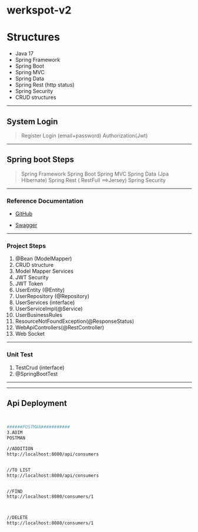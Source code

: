# werkspot-v2

# Structures
- Java 17
- Spring Framework
- Spring Boot
- Spring MVC
- Spring Data
- Spring Rest (http status)
- Spring Security
- CRUD structures

---

## System Login
> Register
> Login (email+password)
> Authorization(Jwt)

---

## Spring boot Steps
> Spring Framework
> Spring Boot
> Spring MVC
> Spring Data (Jpa Hibernate)
> Spring Rest ( RestFull ==>Jersey)
> Spring Security

---

### Reference Documentation
* [GitHub](https://github.com/m1erla/MyKlus)

* [Swagger](http://localhost:8080/swagger-ui/index.html#/)

---

### Project Steps
1. @Bean (ModelMapper)
2. CRUD structure
3. Model Mapper Services
4. JWT Security
5. JWT Token
6. UserEntity (@Entity)
7. UserRepository (@Repository)
8. UserServices (interface)
9. UserServiceImpl(@Service)
10. UserBusinessRules
11. ResourceNotFoundException(@ResponseStatus)
12. WebApiControllers(@RestController)
13. Web Socket
---

### Unit Test
1. TestCrud (interface)
2. @SpringBootTest

---


---


## Api Deployment
```sh


######POSTMAN###########
3.ADIM
POSTMAN

//ADDITION
http://localhost:8080/api/consumers


//TO LIST
http://localhost:8080/api/consumers


//FIND
http://localhost:8080/consumers/1



//DELETE
http://localhost:8080/consumers/1


```

